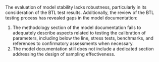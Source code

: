 The evaluation of model stability lacks robustness, particularly in its consideration of the BTL test results. Additionally, the review of the BTL testing process has revealed gaps in the model documentation:

1. The methodology section of the model documentation fails to adequately describe aspects related to testing the calibration of parameters, including below the line, stress tests, benchmarks, and references to confirmatory assessments when necessary.
2. The model documentation still does not include a dedicated section addressing the design of sampling effectiveness.
